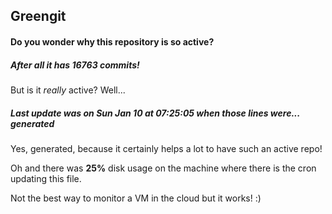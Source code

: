 ## Greengit

#### Do you wonder why this repository is so active?

##### After all it has 16763 commits!

But is it *really* active? Well...

##### Last update was on Sun Jan 10 at 07:25:05 when those lines were... generated

Yes, generated, because it certainly helps a lot to have such an active repo!

Oh and there was **25%** disk usage on the machine
where there is the cron updating this file.

Not the best way to monitor a VM in the cloud but it works! :)
